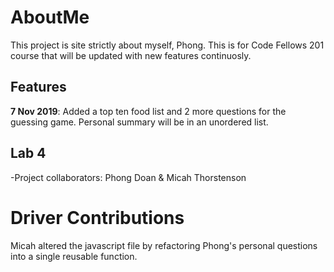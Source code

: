 # AboutMe

This project is site strictly about myself, Phong. This is for Code Fellows 201 course that will be updated with new features continuosly.

## Features

**7 Nov 2019**: Added a top ten food list and 2 more questions for the guessing game. Personal summary will be in an unordered list.

## Lab 4
-Project collaborators: Phong Doan & Micah Thorstenson

# Driver Contributions
Micah altered the javascript file by refactoring Phong's personal questions into a single reusable function.
